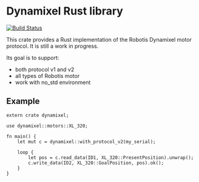 # Dynamixel Rust library

[![Build Status](https://travis-ci.org/pollen-robotics/rustamixel.svg?branch=master)](https://travis-ci.org/pollen-robotics/rustamixel)

This crate provides a Rust implementation of the Robotis Dynamixel motor protocol. It is still a work in progress.

Its goal is to support:

* both protocol v1 and v2
* all types of Robotis motor
* work with no_std environment

## Example

```
extern crate dynamixel;

use dynamixel::motors::XL_320;

fn main() {
    let mut c = dynamixel::with_protocol_v2(my_serial);

    loop {
        let pos = c.read_data(ID1, XL_320::PresentPosition).unwrap();
        c.write_data(ID2, XL_320::GoalPosition, pos).ok();
    }
}
```
